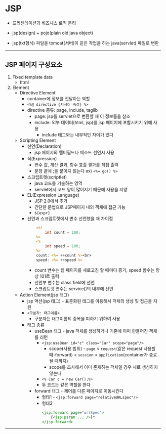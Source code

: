 # JSP
* 프리젠테이션과 비즈니스 로직 분리

* jsp(design) + pojo(plain old java object)

* jsp(txt형식) 파일을 tomcat(서버)이 같은 작업을 하는 java(servlet) 파일로 변환

---

## JSP 페이지 구성요소
1. Fixed template data
    * html
2. Element
    * Directive Element
        * container에 정보를 전달하는 역할
        * `<%@ directive {지시어 속성} %>`
        * directive 종류: page, include, taglib
            * page: jsp를 servlet으로 변환할 때 이 정보들을 참조
            * include: 외부 데이터(html, jsp)를 jsp 페이지에 포함시키기 위해 사용
                * include 태그와는 내부적인 차이가 있다
    * Scripting Element
        * 선언(Declaration)
            * jsp 페이지의 멤버필드나 메소드 선언시 사용
        * 식(Expression)
            * 변수 값, 계산 결과, 함수 호출 결과를 직접 출력
            * 문장 끝에 ;을 붙이지 않는다 ex) `<%= go() %>`
        * 스크립트렛(scriptlet)
            * java 코드를 기술하는 영역
            * servlet에서 코드 양이 많이지기 때문에 사용을 지양
        * EL(Expression Language)
            * JSP 2.0에서 추가
            * 간단한 문법으로 JSP페이지 내의 객체에 접근 가능
            * `${expr}`
        * 선언과 스크립트렛에서 변수 선언했을 때 차이점
            ```jsp
                <%!
                    int count = 100;
                %>
                <% 
                    int speed = 100;
                %>
                count: <%= ++count %><br>
                speed: <%= ++speed %>
            ```
            * count 변수는 웹 페이지를 새로고침 할 때마다 증가, speed 함수는 항상 101로 출력
            * 선언부 변수는 class field에 선언
            * 스크립트렛 변수는 service()의 내부에 선언
    * Action Element(jsp 태그)
        * jsp 액션(jsp 태그) - 표준화된 태그를 이용해서 객체의 생성 및 접근을 지원
        * `<구분자: 태그이름>`
            * 구분자는 태그이름의 중복을 피하기 위하여 사용
        * 태그 종류
            * useBean 태그 - java 객체를 생성하거나 기존에 이미 만들어진 객체를 리턴
                * `<jsp:useBean id="c" class="Car" scope="page"/>`
                    * scope(사용 범위) - `page` < `request`(같은 request 사용할 때-forward) < `session` < `application`(container가 종료될 때까지)
                    * scope를 조사해서 이미 존재하는 객체일 경우 새로 생성하지 않는다
                * `<% Car c = new Car();%>`
                * 두 코드는 같은 역할을 한다
             * forward 태그 - 제어를 다른 페이지로 이동시킨다
                * 형태1 - `<jsp:forward page="relativeURLspec"/>`
                * 형태2
                    ```jsp
                    <jsp:forward page="urlSpec">
                        {<jsp:param ... />}*
                    </jsp:forward>
                    ```

---
